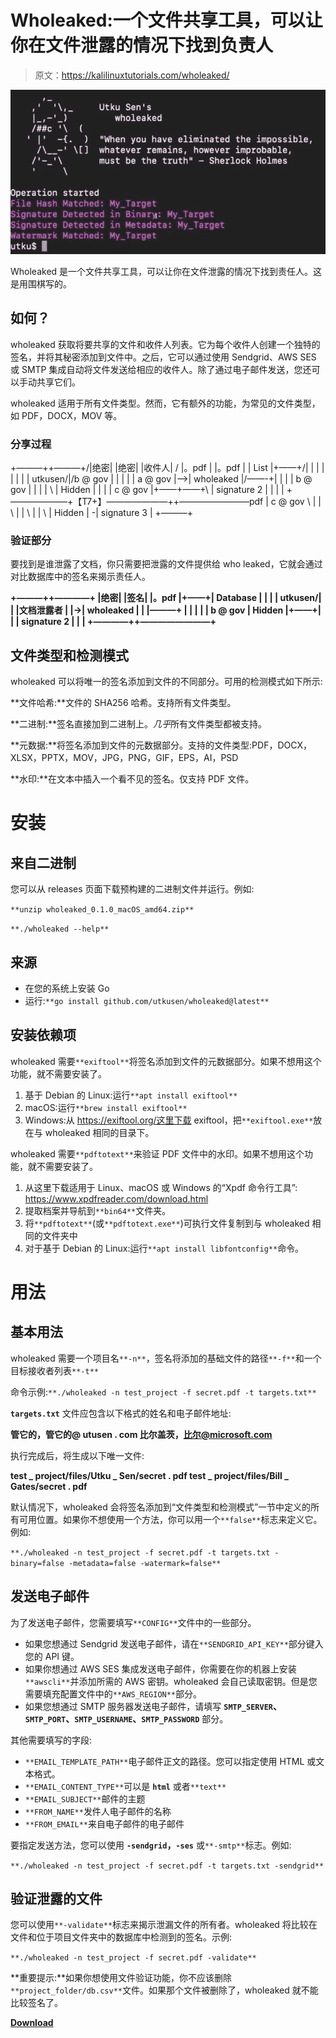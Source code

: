 # Wholeaked:一个文件共享工具，可以让你在文件泄露的情况下找到负责人

> 原文：<https://kalilinuxtutorials.com/wholeaked/>

[![](img/b0250923e0dc449a46fca02cdad61af9.png)](https://blogger.googleusercontent.com/img/b/R29vZ2xl/AVvXsEjjZu_zQ-6965Nc3OwpfMTvduRA619xumUWjTUICzUoi7xHysgmoE1NYRDiE8zn2RNI4FaTeSUjs_ZPtEjgq0UYgmKvo-gqWKhrK-3E4y4dOCfvkVgkhsIAppD4pWNODK3yK3meWnWip7GuJnTwz5imQW-mk8XdELBpTRa3I_no95KeXHvrs5jLFdWd/s728/XaUOIS-94bspbbpV5KjpTXm2fL6iG-PaPkEBZIAyiko.jpg)

Wholeaked 是一个文件共享工具，可以让你在文件泄露的情况下找到责任人。这是用围棋写的。

## 如何？

wholeaked 获取将要共享的文件和收件人列表。它为每个收件人创建一个独特的签名，并将其秘密添加到文件中。之后，它可以通过使用 Sendgrid、AWS SES 或 SMTP 集成自动将文件发送给相应的收件人。除了通过电子邮件发送，您还可以手动共享它们。

wholeaked 适用于所有文件类型。然而，它有额外的功能，为常见的文件类型，如 PDF，DOCX，MOV 等。

### 分享过程

+———++———+/|绝密|
|绝密| |收件人| / |。pdf |
|。pdf | | List |+——+/| |
| | | | | | utkusen/|/b @ gov | |
| | | a @ gov |——>| wholeaked |/——-+|
| | | b @ gov | | | | \ | Hidden |
| | | c @ gov |+——+——+\ | signature 2 |
| | | \+——————–+【T7+】———————++————————pdf |
c @ gov \ | |
\ | |
\ | |
\ | Hidden |
-| signature 3 |
+———+

### 验证部分

要找到是谁泄露了文档，你只需要把泄露的文件提供给 who leaked，它就会通过对比数据库中的签名来揭示责任人。

**+———++————+
|绝密| |签名|
|。pdf |+——+| Database |
| | | utkusen/| | |文档泄露者
| |->| wholeaked | | |———+
| | | | | b @ gov
| Hidden |+——+| |
| signature 2 | | |
+————++————————+**

## 文件类型和检测模式

wholeaked 可以将唯一的签名添加到文件的不同部分。可用的检测模式如下所示:

**文件哈希:**文件的 SHA256 哈希。支持所有文件类型。

**二进制:**签名直接加到二进制上。*几乎*所有文件类型都被支持。

**元数据:**将签名添加到文件的元数据部分。支持的文件类型:PDF，DOCX，XLSX，PPTX，MOV，JPG，PNG，GIF，EPS，AI，PSD

**水印:**在文本中插入一个看不见的签名。仅支持 PDF 文件。

# 安装

## 来自二进制

您可以从 releases 页面下载预构建的二进制文件并运行。例如:

`**unzip wholeaked_0.1.0_macOS_amd64.zip**`

`**./wholeaked --help**`

## 来源

*   在您的系统上安装 Go
*   运行:`**go install github.com/utkusen/wholeaked@latest**`

## 安装依赖项

wholeaked 需要`**exiftool**`将签名添加到文件的元数据部分。如果不想用这个功能，就不需要安装了。

1.  基于 Debian 的 Linux:运行`**apt install exiftool**`
2.  macOS:运行`**brew install exiftool**`
3.  Windows:从 https://exiftool.org/这里下载 exiftool，把`**exiftool.exe**`放在与 wholeaked 相同的目录下。

wholeaked 需要`**pdftotext**`来验证 PDF 文件中的水印。如果不想用这个功能，就不需要安装了。

1.  从这里下载适用于 Linux、macOS 或 Windows 的“Xpdf 命令行工具”: https://www.xpdfreader.com/download.html
2.  提取档案并导航到`**bin64**`文件夹。
3.  将`**pdftotext**`(或`**pdftotext.exe**`)可执行文件复制到与 wholeaked 相同的文件夹中
4.  对于基于 Debian 的 Linux:运行`**apt install libfontconfig**`命令。

# 用法

## 基本用法

wholeaked 需要一个项目名`**-n**`，签名将添加的基础文件的路径`**-f**`和一个目标接收者列表`**-t**`

命令示例:`**./wholeaked -n test_project -f secret.pdf -t targets.txt**`

**`targets.txt`** 文件应包含以下格式的姓名和电子邮件地址:

**管它的，管它的@ utusen . com
比尔盖茨，比尔@microsoft.com**

执行完成后，将生成以下唯一文件:

**test _ project/files/Utku _ Sen/secret . pdf
test _ project/files/Bill _ Gates/secret . pdf**

默认情况下，wholeaked 会将签名添加到“文件类型和检测模式”一节中定义的所有可用位置。如果你不想使用一个方法，你可以用一个`**false**`标志来定义它。例如:

`**./wholeaked -n test_project -f secret.pdf -t targets.txt -binary=false -metadata=false -watermark=false**`

## 发送电子邮件

为了发送电子邮件，您需要填写`**CONFIG**`文件中的一些部分。

*   如果您想通过 Sendgrid 发送电子邮件，请在`**SENDGRID_API_KEY**`部分键入您的 API 键。
*   如果你想通过 AWS SES 集成发送电子邮件，你需要在你的机器上安装`**awscli**`并添加所需的 AWS 密钥。wholeaked 会自己读取密钥。但是您需要填充配置文件中的`**AWS_REGION**`部分。
*   如果您想通过 SMTP 服务器发送电子邮件，请填写 **`SMTP_SERVER`、`SMTP_PORT`、`SMTP_USERNAME`、`SMTP_PASSWORD`** 部分。

其他需要填写的字段:

*   `**EMAIL_TEMPLATE_PATH**`电子邮件正文的路径。您可以指定使用 HTML 或文本格式。
*   `**EMAIL_CONTENT_TYPE**`可以是 **`html`** 或者`**text**`
*   `**EMAIL_SUBJECT**`邮件的主题
*   `**FROM_NAME**`发件人电子邮件的名称
*   `**FROM_EMAIL**`来自电子邮件的电子邮件

要指定发送方法，您可以使用 **`-sendgrid`，`-ses`** 或`**-smtp**`标志。例如:

`**./wholeaked -n test_project -f secret.pdf -t targets.txt -sendgrid**`

## 验证泄露的文件

您可以使用`**-validate**`标志来揭示泄漏文件的所有者。wholeaked 将比较在文件和位于项目文件夹中的数据库中检测到的签名。示例:

`**./wholeaked -n test_project -f secret.pdf -validate**`

**重要提示:**如果你想使用文件验证功能，你不应该删除`**project_folder/db.csv**`文件。如果那个文件被删除了，wholeaked 就不能比较签名了。

[**Download**](https://github.com/utkusen/wholeaked)